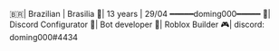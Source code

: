 🇧🇷| Brazilian | Brasilia
📅| 13 years | 29/04
━━━━━doming000━━━━━
📌| Discord Configurator
📌| Bot developer
📌| Roblox Builder
🎮| discord: doming000#4434
